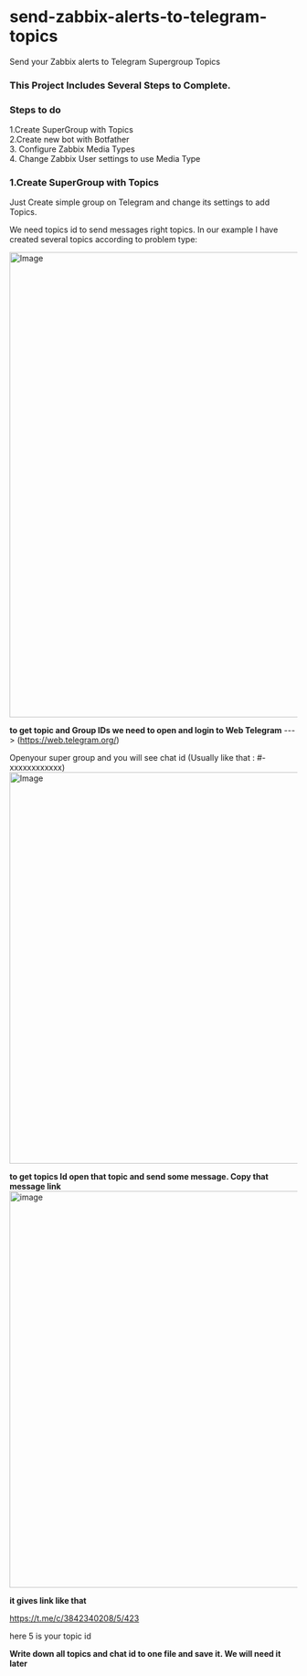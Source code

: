 # send-zabbix-alerts-to-telegram-topics
Send your Zabbix alerts to Telegram Supergroup Topics


### **This Project Includes Several Steps to Complete.**

### **Steps to do**
1.Create SuperGroup with Topics  
2.Create new bot with Botfather  
3. Configure Zabbix Media Types  
4. Change Zabbix User settings to use Media Type 


### **1.Create SuperGroup with Topics**

 Just Create simple group on Telegram and change its settings to add Topics. 

We need topics id to send messages right topics. In our example I have created several topics according to problem type:

<img width="2284" height="814" alt="Image" src="https://github.com/user-attachments/assets/5114a763-216e-4194-8923-c1afbfdfd3a1" />  


**to get topic and Group IDs we need to open  and login to  Web Telegram** ---> (https://web.telegram.org/)

Openyour super group and you will see chat id (Usually  like that :  #-xxxxxxxxxxxx)  
<img width="1070" height="685" alt="Image" src="https://github.com/user-attachments/assets/a5a192f5-79bc-4071-9203-423c43d70134" />  


**to get topics Id open that topic and send some message. Copy that message link**
<img width="1774" height="694" alt="image" src="https://github.com/user-attachments/assets/ffbafa0f-f6f2-4cb3-8909-ec8bc0a2dd7e" />  


**it gives link like that**

https://t.me/c/3842340208/5/423  

 here 5 is your topic id  
 
**Write down all topics and chat id to one file and save it. We will need it later**

 

